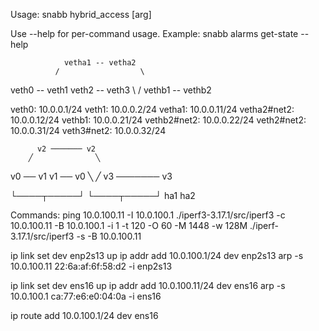 Usage:
  snabb hybrid_access [arg]

Use --help for per-command usage.
Example:
    snabb alarms get-state --help


                vetha1 -- vetha2
              /                  \
veth0 -- veth1                    veth2 -- veth3
              \                  /
                vethb1 -- vethb2

veth0:        10.0.0.1/24
veth1:        10.0.0.2/24
vetha1:       10.0.0.11/24
vetha2#net2:  10.0.0.12/24
vethb1:       10.0.0.21/24
vethb2#net2:  10.0.0.22/24
veth2#net2:   10.0.0.31/24
veth3#net2:   10.0.0.32/24

          v2 ─────── v2
        ╱              ╲
v0 ── v1                v1 ── v0
        ╲              ╱
          v3 ─────── v3

└────┬─────┘         └────┬─────┘
    ha1                  ha2


Commands:
ping 10.0.100.11 -I 10.0.100.1
./iperf3-3.17.1/src/iperf3 -c 10.0.100.11 -B 10.0.100.1 -i 1 -t 120 -O 60 -M 1448 -w 128M
./iperf-3.17.1/src/iperf3 -s -B 10.0.100.11

ip link set dev enp2s13 up
ip addr add 10.0.100.1/24 dev enp2s13
arp -s 10.0.100.11 22:6a:af:6f:58:d2 -i enp2s13

ip link set dev ens16 up
ip addr add 10.0.100.11/24 dev ens16
arp -s 10.0.100.1 ca:77:e6:e0:04:0a -i ens16

ip route add 10.0.100.1/24 dev ens16